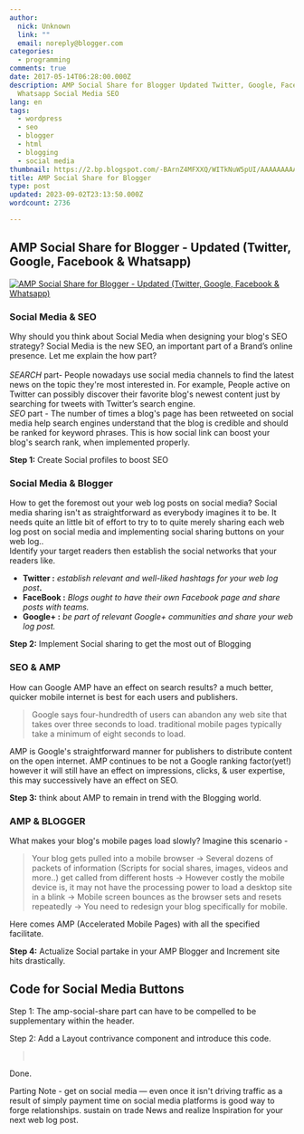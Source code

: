 ```yaml
---
author:
  nick: Unknown
  link: ""
  email: noreply@blogger.com
categories:
  - programming
comments: true
date: 2017-05-14T06:28:00.000Z
description: AMP Social Share for Blogger Updated Twitter, Google, Facebook
  Whatsapp Social Media SEO
lang: en
tags:
  - wordpress
  - seo
  - blogger
  - html
  - blogging
  - social media
thumbnail: https://2.bp.blogspot.com/-BArnZ4MFXXQ/WITkNuW5pUI/AAAAAAAAAfM/6gQsyQ9xXGAmyFtnQR2UzPn6Xm7BqXdVwCLcB/s320/amp-blogger-social-share.webp
title: AMP Social Share for Blogger
type: post
updated: 2023-09-02T23:13:50.000Z
wordcount: 2736

---
```


AMP Social Share for Blogger - Updated (Twitter, Google, Facebook & Whatsapp)
-----------------------------------------------------------------------------

[![ AMP Social Share for Blogger - Updated (Twitter, Google, Facebook & Whatsapp)](https://2.bp.blogspot.com/-BArnZ4MFXXQ/WITkNuW5pUI/AAAAAAAAAfM/6gQsyQ9xXGAmyFtnQR2UzPn6Xm7BqXdVwCLcB/s320/amp-blogger-social-share.webp " AMP Social Share for Blogger - Updated (Twitter, Google, Facebook & Whatsapp)")](https://2.bp.blogspot.com/-BArnZ4MFXXQ/WITkNuW5pUI/AAAAAAAAAfM/6gQsyQ9xXGAmyFtnQR2UzPn6Xm7BqXdVwCLcB/s1600/amp-blogger-social-share.webp)

[](https://plus.google.com/+AmprandomBlogspotcom "author profile")  

  

  

### Social Media & SEO

Why should you think about Social Media when designing your blog's SEO strategy? Social Media is the new SEO, an important part of a Brand’s online presence. Let me explain the how part?  
[](https://www.blogger.com/null)  
_SEARCH_ part- People nowadays use social media channels to find the latest news on the topic they're most interested in. For example, People active on Twitter can possibly discover their favorite blog's newest content just by searching for tweets with Twitter’s search engine.  
_SEO_ part - The number of times a blog's page has been retweeted on social media help search engines understand that the blog is credible and should be ranked for keyword phrases. This is how social link can boost your blog's search rank, when implemented properly.  
  
**Step 1:** Create Social profiles to boost SEO  
  

### Social Media & Blogger

How to get the foremost out your web log posts on social media? Social media sharing isn't as straightforward as everybody imagines it to be. It needs quite an little bit of effort to try to to quite merely sharing each web log post on social media and implementing social sharing buttons on your web log..  
Identify your target readers then establish the social networks that your readers like.  

*   **Twitter :** _establish relevant and well-liked hashtags for your web log post_**.**
*   **FaceBook :** _Blogs ought to have their own Facebook page and share posts with teams._
*   **Google+ :** _be part of relevant Google+ communities and share your web log post._

**Step 2:** Implement Social sharing to get the most out of Blogging  

### SEO & AMP

How can Google AMP have an effect on search results? a much better, quicker mobile internet is best for each users and publishers.  

> Google says four-hundredth of users can abandon any web site that takes over three seconds to load. traditional mobile pages typically take a minimum of eight seconds to load.

AMP is Google's straightforward manner for publishers to distribute content on the open internet. AMP continues to be not a Google ranking factor(yet!) however it will still have an effect on impressions, clicks, &amp; user expertise, this may successively have an effect on SEO.  
  
**Step 3:** think about AMP to remain in trend with the Blogging world.  
  

### AMP & BLOGGER

What makes your blog's mobile pages load slowly? Imagine this scenario -  

> Your blog gets pulled into a mobile browser → Several dozens of packets of information (Scripts for social shares, images, videos and more..) get called from different hosts → However costly the mobile device is, it may not have the processing power to load a desktop site in a blink → Mobile screen bounces as the browser sets and resets repeatedly → You need to redesign your blog specifically for mobile.

Here comes AMP (Accelerated Mobile Pages) with all the specified facilitate.  
  
**Step 4:** Actualize Social partake in your AMP Blogger and Increment site hits drastically.  
  

Code for Social Media Buttons
-----------------------------

Step 1: The amp-social-share part can have to be compelled to be supplementary within the header.  

> <script async='async' src="https://cdn.ampproject.org/v0/amp-social-share-0.1.js" custom-element="amp-social-share" ></script>

Step 2: Add a Layout contrivance component and introduce this code.  

> <div id='social-share'><br/>  
> <amp-social-share height='35' type='twitter' width='35'/>  
> <amp-social-share height='35' type='email' width='35'/>  
> <amp-social-share height='35' type='gplus' width='35'/>  
> <amp-social-share data-param-app\_id='APP\_ID' expr:data-param-href='data:blog.canonicalUrl' height='35' type='facebook' width='35'/>  
> <b:if cond='data:blog.isMobileRequest'>  
> <amp-social-share height='35' type='whatsapp' width='35' data-share-endpoint='whatsapp://send' expr:data-param-text='&quot;Checkout - &quot; + data:blog.pageTitle + data:blog.canonicalUrl'/>  
> </b:if>  
> </div>

Done.  
  
Parting Note - get on social media — even once it isn't driving traffic as a result of simply payment time on social media platforms is good way to forge relationships. sustain on trade News and realize Inspiration for your next web log post.